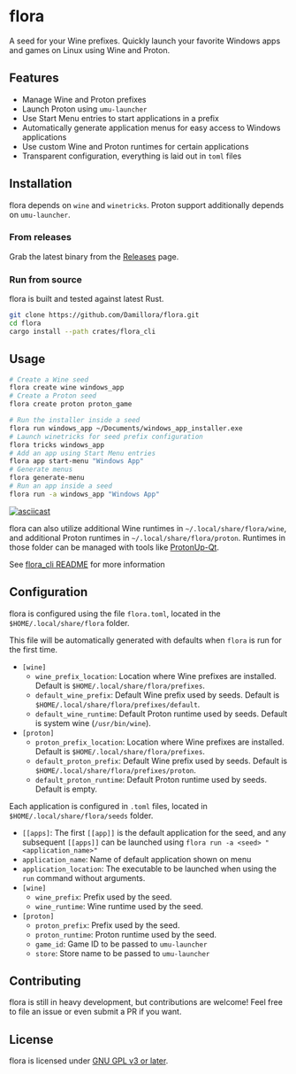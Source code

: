 # flora

A seed for your Wine prefixes. Quickly launch your favorite Windows apps and games on Linux using Wine and Proton.

## Features

* Manage Wine and Proton prefixes
* Launch Proton using `umu-launcher`
* Use Start Menu entries to start applications in a prefix
* Automatically generate application menus for easy access to Windows applications
* Use custom Wine and Proton runtimes for certain applications
* Transparent configuration, everything is laid out in `toml` files

## Installation

flora depends on `wine` and `winetricks`. Proton support additionally depends on `umu-launcher`.
### From releases

Grab the latest binary from the [Releases](https://github.com/Damillora/flora) page.

### Run from source

flora is built and tested against latest Rust.

```sh
git clone https://github.com/Damillora/flora.git
cd flora
cargo install --path crates/flora_cli
```

## Usage
```zsh
# Create a Wine seed
flora create wine windows_app
# Create a Proton seed
flora create proton proton_game

# Run the installer inside a seed
flora run windows_app ~/Documents/windows_app_installer.exe
# Launch winetricks for seed prefix configuration
flora tricks windows_app
# Add an app using Start Menu entries
flora app start-menu "Windows App"
# Generate menus 
flora generate-menu
# Run an app inside a seed
flora run -a windows_app "Windows App"
```
[![asciicast](https://asciinema.org/a/kX1eNGz3W2rYHppeyESZigOig.svg)](https://asciinema.org/a/kX1eNGz3W2rYHppeyESZigOig)

flora can also utilize additional Wine runtimes in `~/.local/share/flora/wine`, and additional Proton runtimes in `~/.local/share/flora/proton`.
Runtimes in those folder can be managed with tools like [ProtonUp-Qt](https://github.com/DavidoTek/ProtonUp-Qt).

See [flora_cli README](crates/flora_cli/README.md) for more information
## Configuration

flora is configured using the file `flora.toml`, located in the `$HOME/.local/share/flora` folder. 

This file will be automatically generated with defaults when `flora` is run for the first time.

* `[wine]`
  * `wine_prefix_location`: Location where Wine prefixes are installed. Default is `$HOME/.local/share/flora/prefixes`.
  * `default_wine_prefix`: Default Wine prefix used by seeds. Default is `$HOME/.local/share/flora/prefixes/default`.
  * `default_wine_runtime`: Default Proton runtime used by seeds. Default is system wine (`/usr/bin/wine`).
* `[proton]`
  * `proton_prefix_location`: Location where Wine prefixes are installed. Default is `$HOME/.local/share/flora/prefixes`.
  * `default_proton_prefix`: Default Wine prefix used by seeds. Default is `$HOME/.local/share/flora/prefixes/proton`.
  * `default_proton_runtime`: Default Proton runtime used by seeds. Default is empty.

Each application is configured in `.toml` files, located in `$HOME/.local/share/flora/seeds` folder.
* `[[apps]`: The first `[[app]]` is the default application for the seed, and any subsequent `[[apps]]` can be launched using `flora run -a <seed> "<application_name>"`
* `application_name`: Name of default application shown on menu
* `application_location`: The executable to be launched when using the `run` command without arguments.
* `[wine]`
  * `wine_prefix`: Prefix used by the seed.
  * `wine_runtime`: Wine runtime used by the seed.
* `[proton]`
  * `proton_prefix`: Prefix used by the seed.
  * `proton_runtime`: Proton runtime used by the seed.
  * `game_id`: Game ID to be passed to `umu-launcher`
  * `store`: Store name to be passed to `umu-launcher`

## Contributing

flora is still in heavy development, but contributions are welcome! Feel free to file an issue or even submit a PR if you want.

## License

flora is licensed under [GNU GPL v3 or later](LICENSE).
